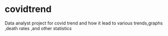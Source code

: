 # covidtrend
Data analyst project for covid trend and how it lead to various trends,graphs ,death rates ,and other statistics 

